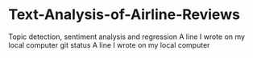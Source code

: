 # Text-Analysis-of-Airline-Reviews
Topic detection, sentiment analysis and regression
A line I wrote on my local computer   git status
A line I wrote on my local computer  
